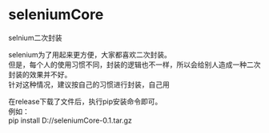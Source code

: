 # seleniumCore
selnium二次封装


selenium为了用起来更方便，大家都喜欢二次封装。  
但是，每个人的使用习惯不同，封装的逻辑也不一样，所以会给别人造成一种二次封装的效果并不好。  
针对这种情况，建议按自己的习惯进行封装，自己用  

在release下载了文件后，执行pip安装命令即可。  
例如：  
    pip install D://seleniumCore-0.1.tar.gz
